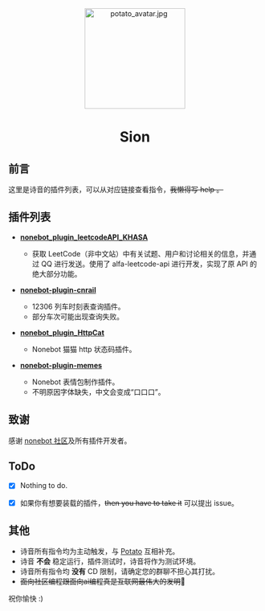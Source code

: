 <div align="center">
     <img alt="potato_avatar.jpg" height="200" src="https://github.com/Hydrogens2/Sion/avatar.jpg" width="200"/>
</div>

<h1 align="center">Sion</h1>

## 前言
这里是诗音的插件列表，可以从对应链接查看指令，~~我懒得写 help 。~~ 
## 插件列表
- **[nonebot_plugin_leetcodeAPI_KHASA](https://github.com/KhasAlushird/nonebot_plugin_leetcodeAPI_KHASA)**
  - 获取 LeetCode（非中文站）中有关试题、用户和讨论相关的信息，并通过 QQ 进行发送。使用了 alfa-leetcode-api 进行开发，实现了原 API 的绝大部分功能。

- **[nonebot-plugin-cnrail](https://github.com/lgc-NB2Dev/nonebot-plugin-cnrail)**
  - 12306 列车时刻表查询插件。
  - 部分车次可能出现查询失败。

- **[nonebot_plugin_HttpCat](https://github.com/ANGJustinl/nonebot_plugin_HttpCat)**
  - Nonebot 猫猫 http 状态码插件。

- **[nonebot-plugin-memes](https://github.com/noneplugin/nonebot-plugin-memes)**
  - Nonebot 表情包制作插件。
  - 不明原因字体缺失，中文会变成“口口口”。

## 致谢
感谢 [nonebot 社区](https://nonebot.dev/)及所有插件开发者。

## ToDo
- [x] Nothing to do.
- [x] 如果你有想要装载的插件，~~then you have to take it~~ 可以提出 issue。


## 其他
- 诗音所有指令均为主动触发，与 [Potato](https://github.com/Hydrogens2/Potato-plugins) 互相补充。
- 诗音 **不会** 稳定运行，插件测试时，诗音将作为测试环境。
- 诗音所有指令均 **没有** CD 限制，请确定您的群聊不担心其打扰。
- ~~面向社区编程跟面向ai编程真是互联网最伟大的发明~~🥰

祝你愉快 :)